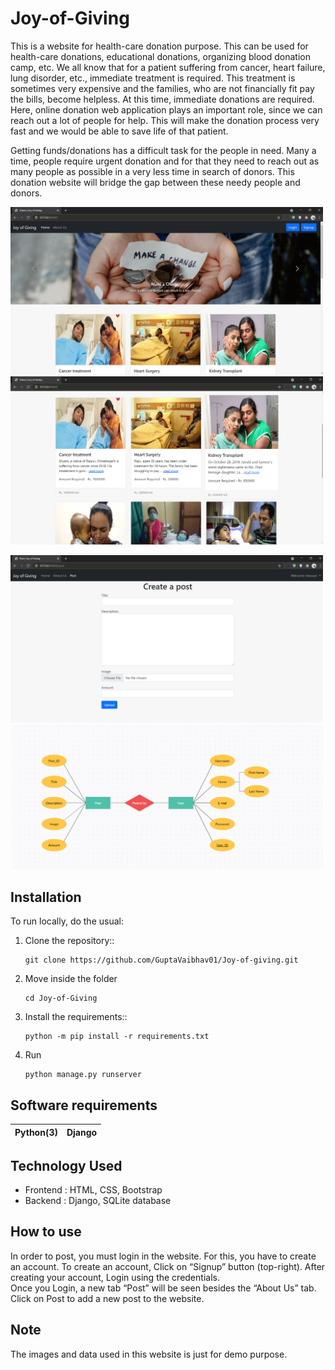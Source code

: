 # Joy-of-Giving

This is a website for health-care donation purpose. This can be used for health-care donations, educational donations, organizing blood donation camp, etc.
We all know that for a patient suffering from cancer, heart failure, lung disorder, etc., immediate treatment is required. 
This treatment is sometimes very expensive and the families, who are not financially fit pay the bills, become helpless. 
At this time, immediate donations are required. Here, online donation web application plays an important role, since we can reach out a lot of people for help. 
This will make the donation process very fast and we would be able to save life of that patient.
 
Getting funds/donations has a difficult task for the people in need. 
Many a time, people require urgent donation and for that they need to reach out as many people as possible in a very less time in search of donors. 
This donation website will bridge the gap between these needy people and donors. 

<img src="https://github.com/strangestroad/Joy-of-giving/blob/master/screenshots/Screenshot%20(836).png" width="500" alt="Screenshot"/>    <img src="https://github.com/strangestroad/Joy-of-giving/blob/master/screenshots/Screenshot%20(837).png" width="500" alt="Screenshot"/>

<img src="https://github.com/strangestroad/Joy-of-giving/blob/master/screenshots/Screenshot%20(850).png" width="500" alt="Screenshot"/>   <img src="https://github.com/strangestroad/Joy-of-giving/blob/master/screenshots/Screenshot%20(868).png" width="500" alt="Screenshot"/>

## Installation
To run locally, do the usual:
1. Clone the repository::
   ```
   git clone https://github.com/GuptaVaibhav01/Joy-of-giving.git
   ```
2. Move inside the folder
   ```
   cd Joy-of-Giving
   ```
3. Install the requirements::
   ```
   python -m pip install -r requirements.txt
   ```
4. Run
   ```
   python manage.py runserver
   ```
## Software requirements
Python(3) | Django 
--------- | ------ 

## Technology Used
- Frontend : HTML, CSS, Bootstrap
- Backend : Django, SQLite database

## How to use
In order to post, you must login in the website. For this, you have to create an account. To create an account, Click on “Signup” button (top-right).
After creating your account, Login using the credentials. <br>
Once you Login, a new tab “Post” will be seen besides the “About Us” tab.<br>
Click on Post to add a new post to the website.<br>

## Note
The images and data used in this website is just for demo purpose.
